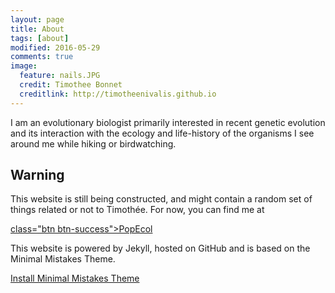 ```yaml
---
layout: page
title: About
tags: [about]
modified: 2016-05-29
comments: true
image:
  feature: nails.JPG
  credit: Timothee Bonnet
  creditlink: http://timotheenivalis.github.io
---
```



I am an evolutionary biologist primarily interested in recent genetic evolution and its interaction with the ecology and life-history of the organisms I see around me while hiking or birdwatching.


## Warning
This website is still being constructed, and might contain a random set of things related or not to Timothée.
For now, you can find me at <div markdown="0"><a href="http://www.popecol.org/team/timothee-bonnet/" target="_blank">class="btn btn-success">PopEcol</a></div>

This website is powered by Jekyll, hosted on GitHub and is based on the Minimal Mistakes Theme.

<a markdown="0" href="{{ site.url }}/theme-setup" class="btn">Install Minimal Mistakes Theme</a>
